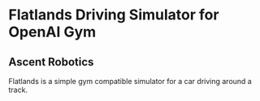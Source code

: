 # Flatlands Driving Simulator for OpenAI Gym

## Ascent Robotics

Flatlands is a simple gym compatible simulator for a car driving around a track.